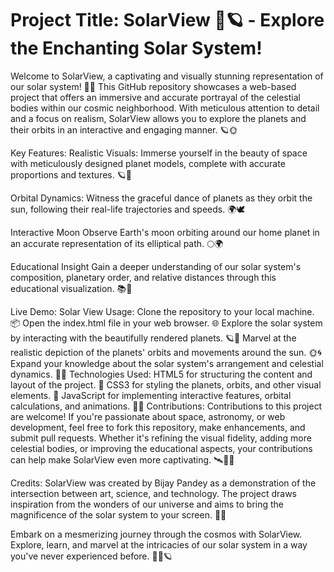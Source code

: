 # Project Title: SolarView 🌌🪐 - Explore the Enchanting Solar System!
Welcome to SolarView, a captivating and visually stunning representation of our solar system! 🚀✨ This GitHub repository showcases a web-based project that offers an immersive and accurate portrayal of the celestial bodies within our cosmic neighborhood. With meticulous attention to detail and a focus on realism, SolarView allows you to explore the planets and their orbits in an interactive and engaging manner. 🪐🌞

Key Features:
Realistic Visuals: Immerse yourself in the beauty of space with meticulously designed planet models, complete with accurate proportions and textures. 🪐🎨

Orbital Dynamics: Witness the graceful dance of planets as they orbit the sun, following their real-life trajectories and speeds. 🌍🕊️

Interactive Moon Observe Earth's moon orbiting around our home planet in an accurate representation of its elliptical path. 🌕🌍

Educational Insight Gain a deeper understanding of our solar system's composition, planetary order, and relative distances through this educational visualization. 📚🌌

Live Demo: Solar View
Usage:
Clone the repository to your local machine. 📦
Open the index.html file in your web browser. 🌐
Explore the solar system by interacting with the beautifully rendered planets. 🪐👀
Marvel at the realistic depiction of the planets' orbits and movements around the sun. 🌞🌀
Expand your knowledge about the solar system's arrangement and celestial dynamics. 🧠🌠
Technologies Used:
HTML5 for structuring the content and layout of the project. 🧱
CSS3 for styling the planets, orbits, and other visual elements. 🎨
JavaScript for implementing interactive features, orbital calculations, and animations. 🚀🌟
Contributions:
Contributions to this project are welcome! If you're passionate about space, astronomy, or web development, feel free to fork this repository, make enhancements, and submit pull requests. Whether it's refining the visual fidelity, adding more celestial bodies, or improving the educational aspects, your contributions can help make SolarView even more captivating. 🛰️👩‍🚀

Credits:
SolarView was created by Bijay Pandey as a demonstration of the intersection between art, science, and technology. The project draws inspiration from the wonders of our universe and aims to bring the magnificence of the solar system to your screen. 🌌🎆

Embark on a mesmerizing journey through the cosmos with SolarView. Explore, learn, and marvel at the intricacies of our solar system in a way you've never experienced before. 🌠🌌🪐
